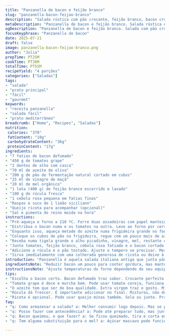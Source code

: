 ```yaml
---
title: "Panzanella de bacon e feijão branco"
slug: "panzanella-bacon-feijao-branco"
description: "Salada rústica com pão crocante, feijão branco, bacon crocante e tomate docinho. Mistura ácido do vinagre com mel, textura da rúcula e toque cremoso opcional do queijo ricota. Variação com cebola roxa e limão para acidez diferente. Pra fazer no forno, bacon separadamente pra ficar no ponto e tomate amassando devagar. Tudo longo o bastante pra crocância e sabor mas não seca. Muito fácil, mistura quente e fria, um tanto crocante, cheio de sabores."
metaDescription: "Panzanella de bacon e feijão branco. Salada rústica e deliciosa. Mistura quente e fria, crocante e cheia de sabores. Uma opção para todos."
ogDescription: "Panzanella de bacon e feijão branco. Salada com pão crocante, feijão, e tomates. Combinação de texturas e sabores. Ideal para qualquer refeição."
focusKeyphrase: "Panzanella de bacon"
date: 2025-07-21
draft: false
image: panzanella-bacon-feijao-branco.png
author: "Julia"
prepTime: PT25M
cookTime: PT30M
totalTime: PT55M
recipeYield: "4 porções"
categories: ["Saladas"]
tags:
- "salada"
- "prato principal"
- "fácil"
- "gourmet"
keywords:
- "receita panzanella"
- "salada fácil"
- "prato mediterrâneo"
breadcrumb: ["Home", "Recipes", "Saladas"]
nutrition: 
 calories: "370"
 fatContent: "18g"
 carbohydrateContent: "36g"
 proteinContent: "17g"
ingredients:
- "7 fatias de bacon defumado"
- "450 g de tomates grape"
- "2 dentes de alho com casca"
- "70 ml de azeite de oliva"
- "200 g de pão de fermentação natural cortado em cubos"
- "25 ml de vinagre de maçã"
- "20 ml de mel orgânico"
- "1 lata (400 g) de feijão branco escorrido e lavado"
- "100 g de rúcula fresca"
- "1 cebola roxa pequena em fatias finas"
- "Raspas e suco de 1 limão siciliano"
- "Queijo ricota para acompanhar (opcional)"
- "Sal e pimenta do reino moída na hora"
instructions:
- "Pré-aqueça o forno a 210 ºC. Forre duas assadeiras com papel manteiga."
- "Distribua o bacon numa e os tomates na outra. Leve ao forno por cerca de 18 minutos. O bacon deve estar crocante e os tomates ligeiramente murchos, soltando água."
- "Enquanto isso, aqueça metade do azeite numa frigideira grande no fogo médio alto. Esmague os dentes de alho com casca e doure levemente por 2 minutos. Remova alho e descarte a casca."
- "Coloque os cubos de pão na frigideira, regue com um pouco mais de azeite se precisar. Doure os cubos virando sempre até ficarem crocantes e dourados. Tempere com sal a gosto."
- "Receba numa tigela grande o alho picadinho, vinagre, mel, restante do azeite, raspas e suco do limão. Misture bem até incorporar."
- "Junte tomates, feijão branco, cebola roxa fatiada e o bacon cortado em pedaços grosseiros. Tempere com sal e pimenta. Misture delicadamente para não desmanchar os tomates."
- "Adicione a rúcula e o pão tostado. Ajuste o tempero se precisar. Mexa suavemente, deixando o pão absorver um pouco do molho."
- "Sirva imediatamente com uma colherada generosa de ricota ou deixe à parte para quem quiser usar. Quente, frio, fica bom dos dois jeitos."
introduction: "Panzanella é aquela salada italiana antiga que junta pão duro e tomate. Por aqui, com bacon e feijão branco, ganha outra cara. Textura crocante do pão mistura com a gordura saborosa do bacon. Tomate grape, pequenininho e mais doce que o tomate comum, se amolece no forno, vira quase um creme ácido. Feijão branco entra com proteína e corpo, dá sustância, meio que reforça a base da salada. Rúcula aporta um amarguinho fresco que corta a gordura. A cebola roxa traz um crunch extra, limão com vinagre acrescenta acidez que contrabalança o mel. Tem tudo: doce, ácido, crocante, macio, fumaça. Dá pra comer frio, ideal pra depois daquele churrasco, ou quente pra jantar rápido. O alho é mais uma camada, dourado na frigideira, só pra dar aroma sem ficar agressivo. Ricota? Opcional pra suavizar tudo. Praticidade com charme na medida."
ingredientsNote: "Reduzir bacon um pouco para conter gordura, mas manter sabor defumado que é o destaque. Tomate grape cobre acidez e doçura, mas dá pra usar tomate cereja. Pão fermentado natural resiste melhor na mistura, não desmancha tão rápido. Vinagre de maçã entra no lugar do vinho branco, pra um toque mais suave e fácil de achar no mercado brasileiro. Mel português ou brasileiro tá aprovado, só suaviza a acidez. A cebola roxa é adição nova que dá frescor e crocância cru, o limão muda o jogo na acidez, traz aroma e força diferente do vinagre. O azeite precisa ser bom, extra virgem, porque fica cru no molho. Queijo ricota é só casca, pra quem gosta cremosidade, pode ser substituído por queijo minas frescal. No total, ingredientes simples, acessíveis e com personalidade."
instructionsNote: "Ajuste temperaturas do forno dependendo do seu equipamento, forno de fogão às vezes esquenta menos. Cozinhar bacon sozinho para que fique crocante e não libere gorduras sobre os tomates, que devem secar e concentrar sabor. Alho dourado no azeite na frigideira, sem queimar, só aroma antes de retirar, depois usar o azeite para tostar o pão. Remova casca do alho depois de dourar para evitar gosto intenso. Cubos de pão precisam ser dourados de forma que fiquem crocantes, sem queimar, mexa com cuidado. Misturar molho, tomate, feijão e cebola numa tigela para que o sabor penetre, finalizar com rúcula e pão pra evitar murchar antes da hora. Corrigir sal e pimenta no final para garantir sabor equilibrado. Servir com ricota opcional, para quem quer suavizar gordura e juntar mais uma textura. Pode ser feito com alguma antecedência, mas o pão perde crocância com o tempo."
tips:
- "Escolha o bacon certo. Bacon defumado traz sabor. Crocante perfeito é tudo. Não esquece de usar papel toalha depois de assar para tirar excesso de gordura. Um passo que faz diferença."
- "Tomate grape é doce e murcha bem. Pode usar tomate cereja, funciona. O importante é o sabor e a textura. Pão fermentado natural é robusto, não desmancha rápido. Tosta até ficar crocante, atenção."
- "O azeite tem que ser de boa qualidade. Extra virgem traz o gosto. Mistura com o vinagre e mel. Equilíbrio de doçura e acidez. Azeite cru no molho realça tudo na hora de servir."
- "Rúcula dá frescor. É importante adicionar no final. Misturou, não deixa murchar antes de servir. Pão deve absorver um pouco do molho. Não deixe muito tempo. Crocância é essencial."
- "Ricota é opcional. Pode usar queijo minas também. Solo ou junto. Pra suavizar o prato, adicionar cremosidade. Versatilidade é chave aqui, escolha que mais gosta. Tudo fácil e acessível."
faq:
- "q: Como armazenar a salada? a: Melhor consumir logo depois. Mas se precisar guardar, coloca na geladeira. Não vai durar muito. O pão murcha rápido. Se sobrar, guarde à parte."
- "q: Posso fazer com antecedência? a: Pode até preparar tudo, mas junte o pão e a rúcula na hora. Assim o pão continua crocante. Sebrancura, harmonia de sabores."
- "q: Bacon queimou, o que fazer? a: Se ficou queimado, tira e corta em pedaços. Pode usar pros pratos. Sempre assar com atenção. Olhar enquanto cozinha é fundamental."
- "q: Tem alguma substituição para o mel? a: Açúcar mascavo pode funcionar. Ou até sirva com molho diferente. Mel traz doçura, mas é opcional. Repensar o sabor é válido."

---
```

